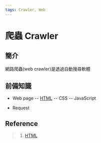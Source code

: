 ```yaml
---
tags: Crawler, Web
---
```


# 爬蟲 Crawler

## 簡介
網路爬蟲(web crawler)是透過自動搜尋軟體

## 前備知識
- Web page
-- [HTML]
-- CSS
-- JavaScript

- Request

## Reference
> 1. [HTML]

[HTML]: crawler/html/HTML.html
